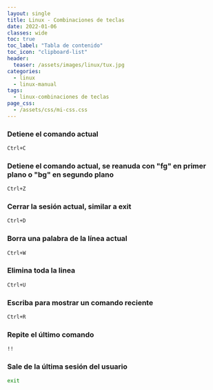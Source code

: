 ```yaml
---
layout: single
title: Linux - Combinaciones de teclas
date: 2022-01-06
classes: wide
toc: true
toc_label: "Tabla de contenido"
toc_icon: "clipboard-list"
header:
  teaser: /assets/images/linux/tux.jpg
categories:
  - linux
  - linux-manual
tags:
  - linux-combinaciones de teclas
page_css: 
  - /assets/css/mi-css.css
---
```


### Detiene el comando actual

```bash
Ctrl+C
```

### Detiene el comando actual, se reanuda con "fg" en primer plano o "bg" en segundo plano

```bash
Ctrl+Z
```

### Cerrar la sesión actual, similar a exit

```bash
Ctrl+D
```

### Borra una palabra de la línea actual

```bash
Ctrl+W
```

### Elimina toda la linea

```bash
Ctrl+U
```

### Escriba para mostrar un comando reciente

```bash
Ctrl+R
```

### Repite el último comando

```bash
!!
```

### Sale de la última sesión del usuario

```bash
exit
```
